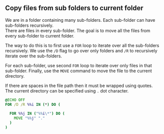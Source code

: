
## Copy files from sub folders to current folder

We are in a folder containing many sub-folders. Each sub-folder can have sub-folders recursively.  
There are files in every sub-folder. The goal is to move all the files from every sub-folder to current folder.

The way to do this is to first use a `FOR` loop to iterate over all the sub-folders recursively.
We use the `/D` flag to go over only folders and `/R` to recursively iterate over the sub-folders.

For each sub-folder, use second `FOR` loop to iterate over only files in that sub-folder.
Finally, use the `MOVE` command to move the file to the current directory.

If there are spaces in the file path then it must be wrapped using quotes.  
The current directory can be specified using `.` dot character.

```bat
@ECHO OFF
FOR /D /R %%i IN (*) DO (
  
  FOR %%j IN ("%%i\*") DO (
    MOVE "%%j" "."
  )
)
```
